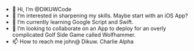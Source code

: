 - 👋 Hi, I’m @DIKUWCode
- 👀 I’m interested in sharpening my skills. Maybe start with an iOS App?
- 🌱 I’m currently learning Google Script and Swift.
- 💞️ I’m looking to collaborate on an App to deploy for an overly complicated Golf Side Game called Wolfhammer.
- 📫 How to reach me john@ Dikuw. Charlie Alpha

<!---
DIKUWCode/DIKUWCode is a ✨ special ✨ repository because its `README.md` (this file) appears on your GitHub profile.
You can click the Preview link to take a look at your changes.
--->
